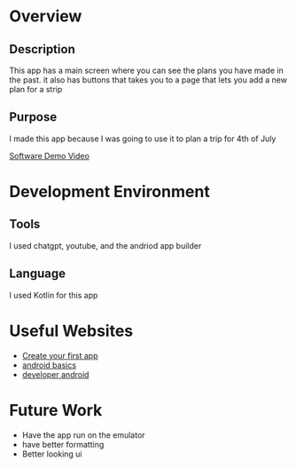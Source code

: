 # Overview

## Description 
This app has a main screen where you can see the plans you have made in the past. it also has buttons that takes you to a page that lets you add a new plan for a strip

## Purpose
I made this app because I was going to use it to plan a trip for 4th of July 

[Software Demo Video](https://youtu.be/jZXEF4fOB5c)

# Development Environment

## Tools
I used chatgpt, youtube, and the andriod app builder 

## Language 
I used Kotlin for this app

# Useful Websites

* [Create your first app](https://developer.android.com/codelabs/basic-android-kotlin-compose-first-app#0)
* [android basics](https://developer.android.com/courses/android-basics-compose/course)
* [developer android](https://developer.android.com/studio)

# Future Work

* Have the app run on the emulator
* have better formatting
* Better looking ui
